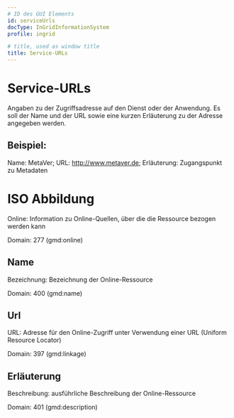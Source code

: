 ```yaml
---
# ID des GUI Elements
id: serviceUrls
docType: InGridInformationSystem
profile: ingrid

# title, used as window title
title: Service-URLs
---
```


# Service-URLs

Angaben zu der Zugriffsadresse auf den Dienst oder der Anwendung. Es soll der Name und der URL sowie eine kurzen Erläuterung zu der Adresse angegeben werden.

## Beispiel:

Name: MetaVer; URL: http://www.metaver.de; Erläuterung: Zugangspunkt zu Metadaten

# ISO Abbildung

Online: Information zu Online-Quellen, über die die Ressource bezogen werden kann

Domain: 277 (gmd:online)

## Name

Bezeichnung: Bezeichnung der Online-Ressource

Domain: 400 (gmd:name)

## Url

URL: Adresse für den Online-Zugriff unter Verwendung einer URL (Uniform Resource Locator)

Domain: 397 (gmd:linkage)

## Erläuterung

Beschreibung: ausführliche Beschreibung der Online-Ressource

Domain: 401 (gmd:description)

